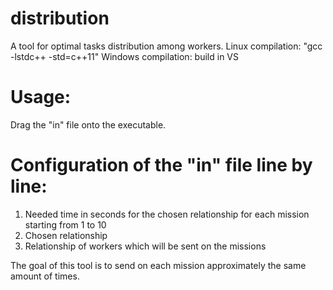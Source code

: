 # distribution
A tool for optimal tasks distribution among workers.
Linux compilation: "gcc -lstdc++ -std=c++11"
Windows compilation: build in VS

# Usage:
Drag the "in" file onto the executable.

# Configuration of the "in" file line by line:
1. Needed time in seconds for the chosen relationship for each mission starting from 1 to 10
2. Chosen relationship
3. Relationship of workers which will be sent on the missions

The goal of this tool is to send on each mission approximately the same amount of times.
